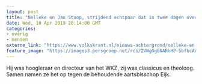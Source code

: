 ```yaml
---
layout: post
title: "Nelleke en Jan Stoop, strijdend echtpaar dat in twee dagen overleed"
date: Wed, 10 Apr 2019 20:14:00 GMT
categories: 
- overig 
- mensen 
externe_link: "https://www.volkskrant.nl/nieuws-achtergrond/nelleke-en-jan-stoop-strijdend-echtpaar-dat-in-twee-dagen-overleed~b464cc3eb/"
feature_image: "https://images3.persgroep.net/rcs/ZVWgGg8NARhHP-SbfbcAnYFBlsc/diocontent/144146100/_focus/0.41796875/0.3046875/_fill/320/320?appId=93a17a8fd81db0de025c8abd1cca1279&quality=0.85"
---
```


Hij was hoogleraar en directeur van het WKZ, zij was classicus en theoloog. Samen namen ze het op tegen de behoudende aartsbisschop Eijk.
